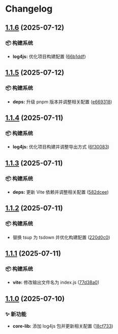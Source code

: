 # Changelog

## [1.1.6](https://github.com/CandriaJS/core-lib/compare/log4js-v1.1.5...log4js-v1.1.6) (2025-07-12)


### 📦️ 构建系统

* **log4js:** 优化项目构建配置 ([66b1ddf](https://github.com/CandriaJS/core-lib/commit/66b1ddf73427ab1698c26b168b7ff59bd1355aad))

## [1.1.5](https://github.com/CandriaJS/core-lib/compare/log4js-v1.1.4...log4js-v1.1.5) (2025-07-12)


### 📦️ 构建系统

* **deps:** 升级 pnpm 版本并调整相关配置 ([e669318](https://github.com/CandriaJS/core-lib/commit/e669318e032ffdc2a7461541241464b561f0248e))

## [1.1.4](https://github.com/CandriaJS/core-lib/compare/log4js-v1.1.3...log4js-v1.1.4) (2025-07-11)


### 📦️ 构建系统

* **log4js:** 优化项目构建并调整导出方式 ([6f30083](https://github.com/CandriaJS/core-lib/commit/6f300833c367a3c0e4d4b5dfee9a28663095f6d3))

## [1.1.3](https://github.com/CandriaJS/core-lib/compare/log4js-v1.1.2...log4js-v1.1.3) (2025-07-11)


### 📦️ 构建系统

* **deps:** 更新 Vite 依赖并调整相关配置 ([582dcee](https://github.com/CandriaJS/core-lib/commit/582dcee07c7a0070699ef695c15735baa80e889a))

## [1.1.2](https://github.com/CandriaJS/core-lib/compare/log4js-v1.1.1...log4js-v1.1.2) (2025-07-11)


### 📦️ 构建系统

* 替换 tsup 为 tsdown 并优化构建配置 ([220d0c0](https://github.com/CandriaJS/core-lib/commit/220d0c0413f5512862c6eafa0497f7610c3a0686))

## [1.1.1](https://github.com/CandriaJS/core-lib/compare/log4js-v1.1.0...log4js-v1.1.1) (2025-07-11)


### 📦️ 构建系统

* **vite:** 修改输出文件名为 index.js ([77d38a0](https://github.com/CandriaJS/core-lib/commit/77d38a0392055b51bcc5a74fc2d1766fc927b5c0))

## [1.1.0](https://github.com/CandriaJS/core-lib/compare/log4js-v1.0.0...log4js-v1.1.0) (2025-07-10)


### ✨ 新功能

* **core-lib:** 添加 log4js 包并更新相关配置 ([18cf733](https://github.com/CandriaJS/core-lib/commit/18cf733ae11753728601982fca80b99c226f4e5c))
